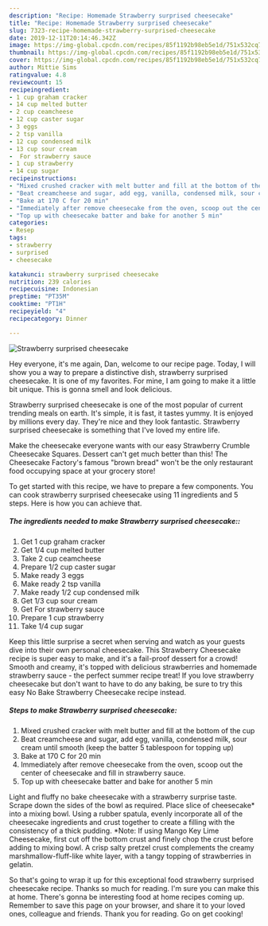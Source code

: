```yaml
---
description: "Recipe: Homemade Strawberry surprised cheesecake"
title: "Recipe: Homemade Strawberry surprised cheesecake"
slug: 7323-recipe-homemade-strawberry-surprised-cheesecake
date: 2019-12-11T20:14:46.342Z
image: https://img-global.cpcdn.com/recipes/85f1192b98eb5e1d/751x532cq70/strawberry-surprised-cheesecake-recipe-main-photo.jpg
thumbnail: https://img-global.cpcdn.com/recipes/85f1192b98eb5e1d/751x532cq70/strawberry-surprised-cheesecake-recipe-main-photo.jpg
cover: https://img-global.cpcdn.com/recipes/85f1192b98eb5e1d/751x532cq70/strawberry-surprised-cheesecake-recipe-main-photo.jpg
author: Mittie Sims
ratingvalue: 4.8
reviewcount: 15
recipeingredient:
- 1 cup graham cracker
- 14 cup melted butter
- 2 cup ceamcheese
- 12 cup caster sugar
- 3 eggs
- 2 tsp vanilla
- 12 cup condensed milk
- 13 cup sour cream
-  For strawberry sauce
- 1 cup strawberry
- 14 cup sugar
recipeinstructions:
- "Mixed crushed cracker with melt butter and fill at the bottom of the cup"
- "Beat creamcheese and sugar, add egg, vanilla, condensed milk, sour cream until smooth (keep the batter 5 tablespoon for topping up)"
- "Bake at 170 C for 20 min"
- "Immediately after remove cheesecake from the oven, scoop out the center of cheesecake and fill in strawberry sauce."
- "Top up with cheesecake batter and bake for another 5 min"
categories:
- Resep
tags:
- strawberry
- surprised
- cheesecake

katakunci: strawberry surprised cheesecake
nutrition: 239 calories
recipecuisine: Indonesian
preptime: "PT35M"
cooktime: "PT1H"
recipeyield: "4"
recipecategory: Dinner

---
```



![Strawberry surprised cheesecake](https://img-global.cpcdn.com/recipes/85f1192b98eb5e1d/751x532cq70/strawberry-surprised-cheesecake-recipe-main-photo.jpg)

Hey everyone, it's me again, Dan, welcome to our recipe page. Today, I will show you a way to prepare a distinctive dish, strawberry surprised cheesecake. It is one of my favorites. For mine, I am going to make it a little bit unique. This is gonna smell and look delicious.

Strawberry surprised cheesecake is one of the most popular of current trending meals on earth. It's simple, it is fast, it tastes yummy. It is enjoyed by millions every day. They're nice and they look fantastic. Strawberry surprised cheesecake is something that I've loved my entire life.

Make the cheesecake everyone wants with our easy Strawberry Crumble Cheesecake Squares. Dessert can&#39;t get much better than this! The Cheesecake Factory&#39;s famous &#34;brown bread&#34; won&#39;t be the only restaurant food occupying space at your grocery store!


To get started with this recipe, we have to prepare a few components. You can cook strawberry surprised cheesecake using 11 ingredients and 5 steps. Here is how you can achieve that.

##### The ingredients needed to make Strawberry surprised cheesecake::

1. Get 1 cup graham cracker
1. Get 1/4 cup melted butter
1. Take 2 cup ceamcheese
1. Prepare 1/2 cup caster sugar
1. Make ready 3 eggs
1. Make ready 2 tsp vanilla
1. Make ready 1/2 cup condensed milk
1. Get 1/3 cup sour cream
1. Get  For strawberry sauce
1. Prepare 1 cup strawberry
1. Take 1/4 cup sugar


Keep this little surprise a secret when serving and watch as your guests dive into their own personal cheesecake. This Strawberry Cheesecake recipe is super easy to make, and it&#39;s a fail-proof dessert for a crowd! Smooth and creamy, it&#39;s topped with delicious strawberries and homemade strawberry sauce - the perfect summer recipe treat! If you love strawberry cheesecake but don&#39;t want to have to do any baking, be sure to try this easy No Bake Strawberry Cheesecake recipe instead. 

##### Steps to make Strawberry surprised cheesecake:

1. Mixed crushed cracker with melt butter and fill at the bottom of the cup
1. Beat creamcheese and sugar, add egg, vanilla, condensed milk, sour cream until smooth (keep the batter 5 tablespoon for topping up)
1. Bake at 170 C for 20 min
1. Immediately after remove cheesecake from the oven, scoop out the center of cheesecake and fill in strawberry sauce.
1. Top up with cheesecake batter and bake for another 5 min


Light and fluffy no bake cheesecake with a strawberry surprise taste. Scrape down the sides of the bowl as required. Place slice of cheesecake* into a mixing bowl. Using a rubber spatula, evenly incorporate all of the cheesecake ingredients and crust together to create a filling with the consistency of a thick pudding. *Note: If using Mango Key Lime Cheesecake, first cut off the bottom crust and finely chop the crust before adding to mixing bowl. A crisp salty pretzel crust complements the creamy marshmallow-fluff-like white layer, with a tangy topping of strawberries in gelatin. 

So that's going to wrap it up for this exceptional food strawberry surprised cheesecake recipe. Thanks so much for reading. I'm sure you can make this at home. There's gonna be interesting food at home recipes coming up. Remember to save this page on your browser, and share it to your loved ones, colleague and friends. Thank you for reading. Go on get cooking!
